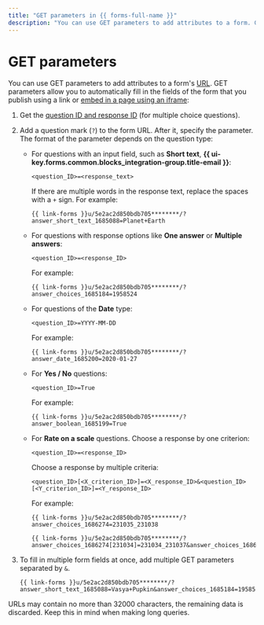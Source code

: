 ```yaml
---
title: "GET parameters in {{ forms-full-name }}"
description: "You can use GET parameters to add attributes to a form. GET parameters allow you to automatically fill in the fields of the form that you publish using a link or embed in a page using an iframe."
---
```


# GET parameters

You can use GET parameters to add attributes to a form's [URL]({{link-wikipedia-url}}). GET parameters allow you to automatically fill in the fields of the form that you publish using a link or [embed in a page using an iframe](publish.md#publlish-site):

1. Get the [question ID and response ID](question-id.md) (for multiple choice questions).

1. Add a question mark (`?`) to the form URL. After it, specify the parameter. The format of the parameter depends on the question type:

   * For questions with an input field, such as **Short text**, **{{ ui-key.forms.common.blocks_integration-group.title-email }}**:
      ```
      <question_ID>=<response_text>
      ```
      If there are multiple words in the response text, replace the spaces with a `+` sign. For example:
      ```
      {{ link-forms }}u/5e2ac2d850bdb705********/?answer_short_text_1685088=Planet+Earth
      ```
   * For questions with response options like **One answer** or **Multiple answers**:
      ```
      <question_ID>=<response_ID>
      ```
      For example:
      ```
      {{ link-forms }}u/5e2ac2d850bdb705********/?answer_choices_1685184=1958524
      ```
   * For questions of the **Date** type:
      ```
      <question_ID>=YYYY-MM-DD
      ```
      For example:
      ```
      {{ link-forms }}u/5e2ac2d850bdb705********/?answer_date_1685200=2020-01-27
      ```
   * For **Yes / No** questions:
      ```
      <question_ID>=True
      ```
      For example:
      ```
      {{ link-forms }}u/5e2ac2d850bdb705********/?answer_boolean_1685199=True
      ```
   * For **Rate on a scale** questions.
      Choose a response by one criterion:
      ```
      <question_ID>=<response_ID>
      ```
      Choose a response by multiple criteria:
      ```
      <question_ID>[<X_criterion_ID>]=<X_response_ID>&<question_ID>[<Y_criterion_ID>]=<Y_response_ID>
      ```
      For example:
      ```
      {{ link-forms }}u/5e2ac2d850bdb705********/?answer_choices_1686274=231035_231038
      ```
      ```
      {{ link-forms }}u/5e2ac2d850bdb705********/?answer_choices_1686274[231034]=231034_231037&answer_choices_1686274[231035]=231035_231038
      ```
1. To fill in multiple form fields at once, add multiple GET parameters separated by `&`.
   ```
   {{ link-forms }}u/5e2ac2d850bdb705********/?answer_short_text_1685088=Vasya+Pupkin&answer_choices_1685184=1958524
   ```

URLs may contain no more than 32000 characters, the remaining data is discarded. Keep this in mind when making long queries.